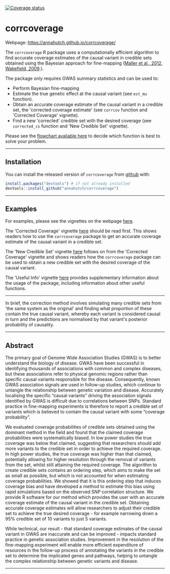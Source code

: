 
<!-- README.md is generated from README.Rmd. Please edit that file -->
[![Coverage status](https://codecov.io/gh/annahutch/corrcoverage/branch/master/graph/badge.svg)](https://codecov.io/github/annahutch/corrcoverage?branch=master)

corrcoverage
============

Webpage: <https://annahutch.github.io/corrcoverage/>

The `corrcoverage` R package uses a computationally efficient algorithm to find accurate coverage estimates of the causal variant in credible sets obtained using the Bayesian approach for fine-mapping ([Maller et al., 2012](https://www.ncbi.nlm.nih.gov/pubmed/23104008), [Wakefield, 2009](https://onlinelibrary.wiley.com/doi/abs/10.1002/gepi.20359).).

The package only requires GWAS summary statistics and can be used to:

-   Perform Bayesian fine-mapping
-   Estimate the true genetic effect at the causal variant (see `est_mu` function).
-   Obtain an accurate coverage estimate of the causal variant in a credible set, the 'corrected coverage estimate' (see `corrcov` function and 'Corrected Coverage' vignette).
-   Find a new 'corrected' credible set with the desired coverage (see `corrected_cs` function and 'New Credible Set' vignette).

Please see the [flowchart avaliable here](https://annahutch.github.io/PhD/package_flowchart.html) to decide which function is best to solve your problem.

<!DOCTYPE html>
<html>
<head>
<title>
package\_flowchart
</title>
<meta charset="utf-8"/>
</head>
<body>

<script type="text/javascript" src="https://www.draw.io/js/viewer.min.js"></script>
</body>
</html>

------------------------------------------------------------------------

Installation
------------

You can install the released version of `corrcoverage` from [github](https://github.com/) with:

``` r
install.packages("devtools") # if not already installed
devtools::install_github("annahutch/corrcoverage")
```

------------------------------------------------------------------------

Examples
--------

For examples, please see the vignettes on the webpage [here](http://annahutch.github.io/corrcoverage/articles/my-vignette.html).

The 'Corrected Coverage' vignette [here](https://annahutch.github.io/corrcoverage/articles/my-vignette.html) should be read first. This shows readers how to use the `corrcoverage` package to get an accurate coverage estimate of the causal variant in a credible set.

The 'New Credible Set' vignette [here](https://annahutch.github.io/corrcoverage/articles/New-Credible-Set.html) follows on from the 'Corrected Coverage' vignette and shows readers how the `corrcoverage` package can be used to obtain a new credible set with the desired coverage of the causal variant.

The 'Useful Info' vignette [here](https://annahutch.github.io/corrcoverage/articles/Useful-Info.html) provides supplementary information about the usage of the package, including information about other useful functions.

------------------------------------------------------------------------

In brief, the correction method involves simulating many credible sets from 'the same system as the original' and finding what proportion of these contain the true causal variant, whereby each variant is considered causal in turn and the predictions are normalised by that variant's posterior probability of causality.

------------------------------------------------------------------------

Abstract
--------

The primary goal of Genome Wide Association Studies (GWAS) is to better understand the biology of disease. GWAS have been successful in identifying thousands of associations with common and complex diseases, but these associations refer to physical genomic regions rather than specific causal variants responsible for the disease. Consequently, known GWAS association signals are used in follow-up studies, which continue to untangle the relationship between genetic variation and disease. Accurately localising the specific “causal variants” driving the association signals identified by GWAS is difficult due to correlations between SNPs. Standard practice in fine-mapping experiments is therefore to report a credible set of variants which is believed to contain the causal variant with some “coverage probability”.

We evaluated coverage probabilities of credible sets obtained using the dominant method in the field and found that the claimed coverage probabilities were systematically biased. In low power studies the true coverage was below that claimed, suggesting that researchers should add more variants to the credible set in order to achieve the required coverage. In high power studies, the true coverage was higher than that claimed, potentially allowing for higher resolution through the removal of variants from the set, whilst still attaining the required coverage. The algorithm to create credible sets contains an ordering step, which aims to make the set as small as possible, but which is not accounted for when estimating coverage probabilities. We showed that it is this ordering step that induces coverage bias and have developed a method to estimate this bias using rapid simulations based on the observed SNP correlation structure. We provide R software for our method which provides the user with an accurate coverage estimate of the causal variant in the credible set. Obtaining accurate coverage estimates will allow researchers to adjust their credible set to achieve the true desired coverage - for example narrowing down a 95% credible set of 10 variants to just 5 variants.

While technical, our result - that standard coverage estimates of the causal variant in GWAS are inaccurate and can be improved - impacts standard practice in genetic association studies. Improvement in the resolution of the fine-mapping experiment will enable more efficient expenditure of resources in the follow-up process of annotating the variants in the credible set to determine the implicated genes and pathways, helping to untangle the complex relationship between genetic variants and disease.

------------------------------------------------------------------------
